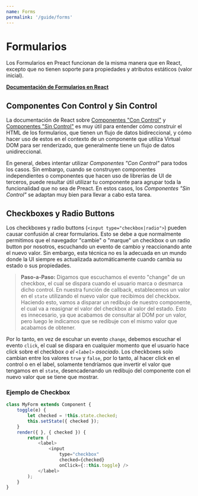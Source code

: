 ```yaml
---
name: Forms
permalink: '/guide/forms'
---
```


# Formularios

Los Formularios en Preact funcionan de la misma manera que en React, excepto que no tienen soporte para propiedades y atributos estáticos (valor inicial).

**[Documentación de Formularios en React](https://facebook.github.io/react/docs/forms.html)**


## Componentes Con Control y Sin Control

La documentación de React sobre [Componentes "Con Control"](https://facebook.github.io/react/docs/forms.html#controlled-components) y [Componentes "Sin Control"](https://facebook.github.io/react/docs/forms.html#uncontrolled-components) es muy útil para entender cómo construir el HTML de los formularios, que tienen un flujo de datos bidireccional, y cómo hacer uso de estos en el contexto de un componente que utiliza Virtual DOM para ser renderizado, que generalmente tiene un flujo de datos unidireccional.

En general, debes intentar utilizar _Componentes "Con Control"_ para todos los casos. Sin embargo, cuando se construyen componentes independientes o componentes que hacen uso de librerías de UI de terceros, puede resultar útil utilizar tu componente para agrupar toda la funcionalidad que no sea de Preact. En estos casos, los _Componentes "Sin Control"_ se adaptan muy bien para llevar a cabo esta tarea.


## Checkboxes y Radio Buttons

Los checkboxes y radio buttons (`<input type="checkbox|radio">`) pueden causar confusión al crear formularios. Esto se debe a que normalmente permitimos que el navegador "cambie" o "marque" un checkbox o un radio button por nosotros, escuchando un evento de cambio y reaccionando ante el nuevo valor. Sin embargo, esta técnica no es la adecuada en un mundo donde la UI siempre es actualizada automáticamente cuando cambia su estado o sus propiedades.

> **Paso-a-Paso:** Digamos que escuchamos el evento "change" de un checkbox, el cual se dispara cuando el usuario marca o desmarca dicho control. En nuestra función de callback, establecemos un valor en el `state` utilizando el nuevo valor que recibimos del checkbox. Haciendo esto, vamos a disparar un redibujo de nuestro componente, el cual va a reasignar el valor del checkbox al valor del estado. Esto es innecesario, ya que acabamos de consultar al DOM por un valor, pero luego le indicamos que se redibuje con el mismo valor que acabamos de obtener.

Por lo tanto, en vez de escuhar un evento `change`, debemos escuchar el evento `click`, el cual se dispara en cualquier momento que el usuario hace click sobre el checkbox _o el `<label>` asociado_. Los checkboxes solo cambian entre los valores `true` y `false`, por lo tanto, al hacer click en el control o en el label, solamente tendríamos que invertir el valor que tengamos en el `state`, desencadenando un redibujo del componente con el nuevo valor que se tiene que mostrar.

### Ejemplo de Checkbox

```js
class MyForm extends Component {
    toggle(e) {
        let checked = !this.state.checked;
        this.setState({ checked });
    }
    render({ }, { checked }) {
        return (
            <label>
                <input
                    type="checkbox"
                    checked={checked}
                    onClick={::this.toggle} />
            </label>
        );
    }
}
```
